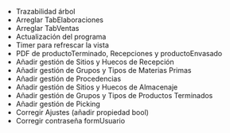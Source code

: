 ﻿* Trazabilidad árbol
* Arreglar TabElaboraciones
* Arreglar TabVentas 
* Actualización del programa
* Timer para refrescar la vista
* PDF de productoTerminado, Recepciones y productoEnvasado
* Añadir gestión de Sitios y Huecos de Recepción
* Añadir gestión de Grupos y Tipos de Materias Primas
* Añadir gestión de Procedencias
* Añadir gestión de Sitios y Huecos de Almacenaje
* Añadir gestión de Grupos y Tipos de Productos Terminados
* Añadir gestión de Picking
* Corregir Ajustes (añadir propiedad bool)
* Corregir contraseña formUsuario